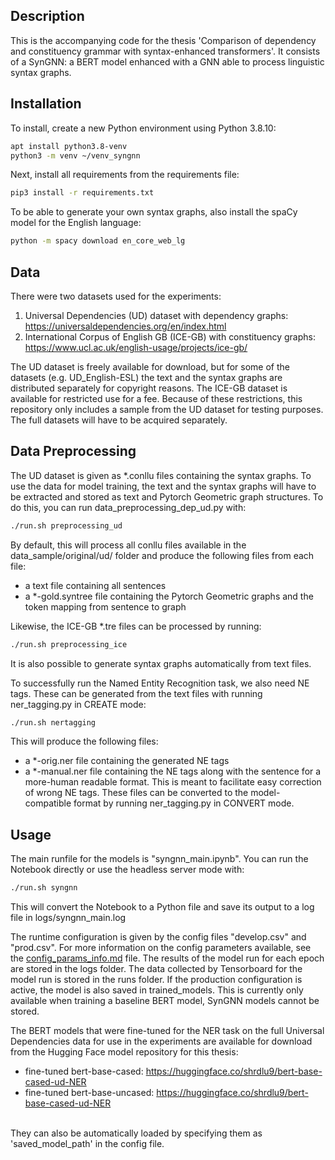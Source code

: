 ## Description
This is the accompanying code for the thesis 'Comparison of dependency and constituency grammar with syntax-enhanced transformers'. It consists of a SynGNN: a BERT model enhanced with a GNN able to process linguistic syntax graphs.

## Installation
To install, create a new Python environment using Python 3.8.10:
```bash
apt install python3.8-venv
python3 -m venv ~/venv_syngnn
```

Next, install all requirements from the requirements file:
```bash
pip3 install -r requirements.txt
```
To be able to generate your own syntax graphs, also install the spaCy model for the English language:
```bash
python -m spacy download en_core_web_lg
```

## Data
There were two datasets used for the experiments:
1) Universal Dependencies (UD) dataset with dependency graphs: https://universaldependencies.org/en/index.html
2) International Corpus of English GB (ICE-GB) with constituency graphs: https://www.ucl.ac.uk/english-usage/projects/ice-gb/

The UD dataset is freely available for download, but for some of the datasets (e.g. UD_English-ESL) the text and the syntax graphs are distributed separately for copyright reasons. The ICE-GB dataset is available for restricted use for a fee.
Because of these restrictions, this repository only includes a sample from the UD dataset for testing purposes. The full datasets will have to be acquired separately.

## Data Preprocessing
The UD dataset is given as *.conllu files containing the syntax graphs. To use the data for model training, the text and the syntax graphs will have to be extracted and stored as text and Pytorch Geometric graph structures.
To do this, you can run data_preprocessing_dep_ud.py with:
```bash
./run.sh preprocessing_ud
```

By default, this will process all conllu files available in the data_sample/original/ud/ folder and produce the following files from each file:
* a text file containing all sentences
* a *-gold.syntree file containing the Pytorch Geometric graphs and the token mapping from sentence to graph

Likewise, the ICE-GB *.tre files can be processed by running:
```bash
./run.sh preprocessing_ice
```
It is also possible to generate syntax graphs automatically from text files. 

To successfully run the Named Entity Recognition task, we also need NE tags. These can be generated from the text files with running ner_tagging.py in CREATE mode:
```bash
./run.sh nertagging
```
This will produce the following files:
* a *-orig.ner file containing the generated NE tags
* a *-manual.ner file containing the NE tags along with the sentence for a more-human readable format. This is meant to facilitate easy correction of wrong NE tags. These files can be converted to the model-compatible format by running ner_tagging.py in CONVERT mode.

## Usage
The main runfile for the models is "syngnn_main.ipynb". You can run the Notebook directly or use the headless server mode with:
```bash
./run.sh syngnn
```
This will convert the Notebook to a Python file and save its output to a log file in logs/syngnn_main.log

The runtime configuration is given by the config files "develop.csv" and "prod.csv". For more information on the config parameters available, see the [config_params_info.md](https://github.com/shrdlu-whs/syngnn/blob/master/config/config_params_info.md) file.
The results of the model run for each epoch are stored in the logs folder.
The data collected by Tensorboard for the model run is stored in the runs folder.
If the production configuration is active, the model is also saved in trained_models. This is currently only available when training a baseline BERT model, SynGNN models cannot be stored.

The BERT models that were fine-tuned for the NER task on the full Universal Dependencies data for use in the experiments are available for download from the Hugging Face model repository for this thesis:
*  fine-tuned bert-base-cased: https://huggingface.co/shrdlu9/bert-base-cased-ud-NER
*  fine-tuned bert-base-uncased: https://huggingface.co/shrdlu9/bert-base-cased-ud-NER
<br>
They can also be automatically loaded by specifying them as 'saved_model_path' in the config file.



